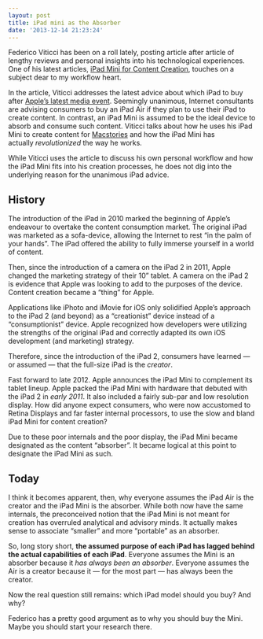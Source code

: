 ```yaml
---
layout: post
title: iPad mini as the Absorber
date: '2013-12-14 21:23:24'
---
```


<p>Federico Viticci has been on a roll lately, posting article after article of lengthy reviews and personal insights into his technological experiences. One of his latest articles,&nbsp;<a target="_blank" href="http://www.macstories.net/stories/ipad-mini-for-content-creation/">iPad Mini for Content Creation</a><span style="font-size:14px">, touches on a subject dear to my workflow heart.</span></p>

<p>In the article, Viticci addresses the latest advice about which iPad to buy after&nbsp;<a target="_blank" href="http://joshuaginter.com/my-brief-thoughts-on-yesterdays-apple-event/">Apple’s latest media event</a>. Seemingly unanimous, Internet consultants are advising consumers to buy an iPad Air if they plan to use their iPad to create content. In contrast, an iPad Mini is assumed to be the ideal device to absorb and consume such content. Viticci talks about how he uses his iPad Mini to create content for&nbsp;<a target="_blank" href="http://macstories.net/">Macstories</a>&nbsp;and how the iPad Mini has actually&nbsp;<em>revolutionized</em>&nbsp;the way he works.</p>

<p>While Viticci uses the article to discuss his own personal workflow and how the iPad Mini fits into his creation processes, he does not dig into the underlying reason for the unanimous iPad advice.</p>

<h2>History</h2><p>The introduction of the iPad in 2010 marked the beginning of Apple’s endeavour to overtake the content consumption market. The original iPad was marketed as a sofa-device, allowing the Internet to rest “in the palm of your hands”. The iPad offered the ability to fully immerse yourself in a world of content.</p>

<p>Then, since the introduction of a camera on the iPad 2 in 2011, Apple changed the marketing strategy of their 10” tablet. A camera on the iPad 2 is evidence that Apple was looking to add to the purposes of the device. Content creation became a “thing” for Apple.</p>

<p>Applications like iPhoto and iMovie for iOS only solidified Apple’s approach to the iPad 2 (and beyond) as a “creationist” device instead of a “consumptionist” device. Apple recognized how developers were utilizing the strengths of the original iPad and correctly adapted its own iOS development (and marketing) strategy.</p>

<p>Therefore, since the introduction of the iPad 2, consumers have learned — or assumed — that the full-size iPad is the&nbsp;<em>creator</em>.</p>

<p>Fast forward to late 2012. Apple announces the iPad Mini to complement its tablet lineup. Apple packed the iPad Mini with hardware that debuted with the iPad 2 in&nbsp;<em>early 2011</em>. It also included a fairly sub-par and low resolution display. How did anyone expect consumers, who were now accustomed to Retina Displays and far faster internal processors, to use the slow and bland iPad Mini for content creation?</p>

<p>Due to these poor internals and the poor display, the iPad Mini became designated as the content “absorber”. It became logical at this point to designate the iPad Mini as such.</p>

<h2>Today</h2><p>I think it becomes apparent, then, why everyone assumes the iPad Air is the creator and the iPad Mini is the absorber. While both now have the same internals, the preconceived notion that the iPad Mini is not meant for creation has overruled analytical and advisory minds. It actually makes sense to associate “smaller” and more “portable” as an absorber.</p>

<p>So, long story short,&nbsp;<strong>the assumed purpose of each iPad has lagged behind the actual capabilities of each iPad</strong>. Everyone assumes the Mini is an absorber because it&nbsp;<em>has always been an absorber</em>. Everyone assumes the Air is a creator because it — for the most part — has always been the creator.</p>

<p>Now the real question still remains: which iPad model should you buy? And why?</p>

<p>Federico has a pretty good argument as to why you should buy the Mini. Maybe you should start your research there.</p><p>&nbsp;</p>